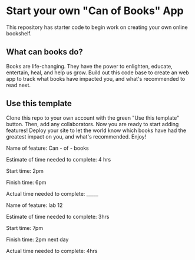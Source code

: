 # Start your own "Can of Books" App

This repository has starter code to begin work on creating your own online bookshelf.

## What can books do?

Books are life-changing. They have the power to enlighten, educate, entertain, heal, and help us grow. Build out this code base to create an web app to track what books have impacted you, and what's recommended to read next.

## Use this template

Clone this repo to your own account with the green "Use this template" button. Then, add any collaborators. Now you are ready to start adding features! Deploy your site to let the world know which books have had the greatest impact on you, and what's recommended. Enjoy!



Name of feature: Can - of - books

Estimate of time needed to complete: 4 hrs

Start time: 2pm

Finish time: 6pm

Actual time needed to complete: _____

Name of feature: lab 12

Estimate of time needed to complete: 3hrs

Start time: 7pm

Finish time: 2pm next day

Actual time needed to complete: 4hrs